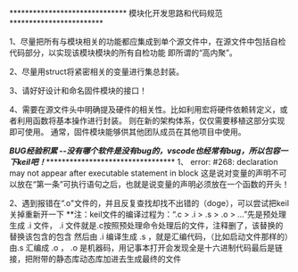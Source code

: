 ******************************  模块化开发思路和代码规范 ************************

1、尽量把所有与模块相关的功能都应集成到单个源文件中，在源文件中包括自检代码部分，以实现该模块模块的所有自检功能
即所谓的“高内聚”。

2、尽量用struct将紧密相关的变量进行集总封装。

3、请好好设计和命名固件模块的接口！

4、需要在源文件头中明确提及硬件的相关性。比如利用宏将硬件依赖转定义，或者利用函数将基本操作进行封装。
则在新的架构体系，仅仅需要移植这部分实现即可使用。
通常，固件模块能够供其他团队成员在其他项目中使用。


***************************BUG经验积累 --没有哪个软件是没有bug的，vscode也经常有bug，所以包容一下keil吧！************************************************************
1、 error: #268: declaration may not appear after executable statement in block
	这是说对变量的声明不可以放在“第一条”可执行语句之后，也就是说变量的声明必须放在一个函数的开头！
	
2、遇到报错在“.o"文件的，并且反复查找却找不出错的（doge），可以尝试把keil关掉重新开一下
   **注：keil文件的编译过程为：“.c  > .i > .s > .o > …”先是预处理生成 .i 文件，
		.i 文件就是.c按照预处理命令处理后的文件，注释删了，该替换的替换该包含的包含
		然后由 .i 编译生成 .s ，就是汇编代码，（比如启动文件那样的）由.s 汇编成 .o ，
		.o 是机器码，用记事本打开会发现全是十六进制代码最后是链接，把附带的静态库动态库加进去生成最终的文件

					
					
					
					
					
					
					
					
					
					
					
					
					
					
